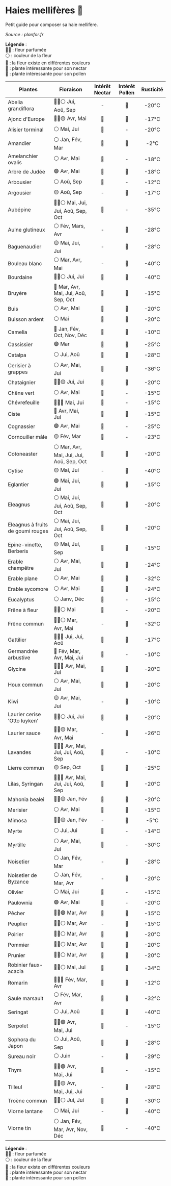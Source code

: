 # Haies mellifères 🐝
Petit guide pour composer sa haie mellifère.

_Source : planfor.fr_

__Légende__ :  
👃🏻 : fleur parfumée  
⚪ : couleur de la fleur  
🌈 : la fleur existe en différentes couleurs  
🍯 : plante intéressante pour son nectar  
🔸 : plante intéressante pour son pollen  

Plantes | Floraison | Intérêt Nectar | Intérêt Pollen | Rusticité
 --- | --- | :---: | :---: | :---: 
Abelia grandiflora | 👃🏻⚪  Jui, Aoû, Sep | - | 🔸 | -20°C
Ajonc d'Europe | 👃🏻🟡  Avr, Mai | 🍯 | 🔸 | -17°C
Alisier torminal | ⚪  Mai, Jui | 🍯 | - | -20°C
Amandier | ⚪  Jan, Fév, Mar | 🍯 | 🔸 | -2°C
Amelanchier ovalis | ⚪  Avr, Mai | 🍯 | - | -18°C
Arbre de Judée | 🟣  Avr, Mai | 🍯 | 🔸 | -18°C
Arbousier | ⚪  Aoû, Sep | 🍯 | - | -12°C
Argousier | 🟡  Aoû, Sep | - | 🔸 | -17°C
Aubépine | 👃🏻⚪  Mai, Jui, Jui, Aoû, Sep, Oct | 🍯 | - | -35°C
Aulne glutineux | ⚪  Fév, Mars, Avr | - | 🔸 | -28°C
Baguenaudier | 🟡  Mai, Jui, Jui | - | 🔸 | -28°C
Bouleau blanc | ⚪  Mar, Avr, Mai | - | 🔸 | -40°C
Bourdaine | 👃🏻⚪  Jui, Jui | 🍯 | 🔸 | -40°C
Bruyère | 🌈  Mar, Avr, Mai, Jui, Aoû, Sep, Oct | 🍯 | 🔸 | -15°C
Buis | ⚪  Avr, Mai | 🍯 | 🔸 | -20°C
Buisson ardent | ⚪  Mai | 🍯 | 🔸 | -20°C
Camelia | 🌈  Jan, Fév, Oct, Nov, Déc | 🍯 | 🔸 | -10°C
Cassissier | 🟣  Mar | 🍯 | 🔸 | -25°C
Catalpa | ⚪  Jui, Aoû | 🍯 | 🔸 | -28°C
Cerisier à grappes | ⚪  Avr, Mai, Jui | 🍯 | 🔸 | -36°C
Chataignier | 👃🏻🟡  Jui, Jui | 🍯 | 🔸 | -20°C
Chêne vert | ⚪  Avr, Mai | 🍯 | - | -15°C
Chévrefeuille | 👃🏻🌈  Mai, Jui | 🍯 | - | -15°C
Ciste | 🌈  Avr, Mai, Jui | 🍯 | 🔸 | -15°C
Cognassier | 🟣  Avr, Mai | 🍯 | - | -25°C
Cornouiller mâle | 🟡  Fév, Mar | 🍯 | - | -23°C
Cotoneaster | ⚪ Mar, Avr, Mai, Jui, Jui, Aoû, Sep, Oct | 🍯 | 🔸 | -20°C
Cytise | 🟡  Mai, Jui | - | 🔸 | -40°C
Eglantier | 🟣  Mai, Jui, Jui | 🍯 | 🔸 | -15°C
Eleagnus | ⚪  Mai, Jui, Jui, Aoû, Sep, Oct | 🍯 | 🔸 | -20°C
Eleagnus à fruits de goumi rouges | ⚪  Mai, Jui, Jui, Aoû, Sep, Oct | 🍯 | 🔸 | -20°C
Epine-vinette, Berberis | 🟡  Mai, Jui, Sep | 🍯 | 🔸 | -15°C
Erable champêtre | ⚪  Avr, Mai, Jui | 🍯 | 🔸 | -24°C
Erable plane | ⚪  Avr, Mai | 🍯 | 🔸 | -32°C
Erable sycomore | ⚪  Avr, Mai | 🍯 | 🔸 | -24°C
Eucalyptus | ⚪  Janv, Déc | 🍯 | - | -15°C
Frêne à fleur | 👃🏻⚪  Mai | 🍯 | - | -20°C
Frêne commun | 👃🏻⚪  Mar, Avr, Mai | - | 🔸 | -32°C
Gattilier | 👃🏻🔵  Jui, Jui, Aoû | 🍯 | 🔸 | -17°C
Germandrée arbustive | 🔵  Fév, Mar, Avr, Mai, Jui | 🍯 | - | -10°C
Glycine | 👃🏻🌈  Avr, Mai, Jui | 🍯 | 🔸 | -20°C
Houx commun | ⚪  Avr, Mai, Jui | 🍯 | 🔸 | -20°C
Kiwi | 🟡  Avr, Mai, Jui | - | 🔸 | -10°C
Laurier cerise 'Otto luyken' | 👃🏻⚪  Jui, Jui | 🍯 | 🔸 | -20°C
Laurier sauce | 👃🏻🟡  Mar, Avr, Mai | - | 🔸 | -26°C
Lavandes | 👃🏻🌈  Avr, Mai, Jui, Jui, Aoû, Sep | 🍯 | - | -10°C
Lierre commun | 🟡  Sep, Oct | 🍯 | 🔸 | -25°C
Lilas, Syringan | 👃🏻🌈  Avr, Mai, Jui, Jui, Aoû, Sep | 🍯 | 🔸 | -20°C
Mahonia bealei | 👃🏻🟡  Jan, Fév | 🍯 | 🔸 | -20°C
Merisier | ⚪  Avr, Mai | 🍯 | 🔸 | -15°C
Mimosa | 👃🏻🟡  Jan, Fév | - | 🔸 | -5°C
Myrte | ⚪  Jui, Jui | 🍯 | - | -14°C
Myrtille | ⚪  Avr, Mai, Jui | 🍯 | - | -30°C
Noisetier | ⚪  Jan, Fév, Mar | - | 🔸 | -28°C
Noisetier de Byzance | ⚪  Jan, Fév, Mar, Avr | - | 🔸 | -20°C
Olivier | ⚪  Mai, Jui | 🍯 | - | -15°C
Paulownia | 🟣  Avr, Mai | 🍯 | - | -20°C
Pêcher | 👃🏻🟣  Mar, Avr | 🍯 | 🔸 | -15°C
Peuplier | 👃🏻⚪  Mar, Avr | - | 🔸 | -15°C
Poirier | 👃🏻⚪  Mar, Avr | 🍯 | 🔸 | -20°C
Pommier | 👃🏻⚪  Mar, Avr | 🍯 | 🔸 | -20°C
Prunier | 👃🏻⚪  Mar, Avr | 🍯 | 🔸 | -20°C
Robinier faux-acacia | 👃🏻⚪  Mai, Jui | 🍯 | 🔸 | -34°C
Romarin | 👃🏻🔵  Fév, Mar, Avr | 🍯 | 🔸 | -12°C
Saule marsault | ⚪  Fév, Mar, Avr | 🍯 | 🔸 | -32°C
Seringat | ⚪  Jui, Aoû | 🍯 | 🔸 | -40°C
Serpolet | 👃🏻🟣  Avr, Mai, Jui | 🍯 | - | -15°C
Sophora du Japon | ⚪  Jui, Aoû, Sep | 🍯 | 🔸 | -28°C
Sureau noir | ⚪  Juin | - | 🔸 | -29°C
Thym | 👃🏻🟣  Avr, Mai, Jui | 🍯 | - | -15°C
Tilleul | 👃🏻🟡  Avr, Mai, Jui, Jui | - | 🔸 | -28°C
Troène commun | 👃🏻⚪  Jui, Jui | 🍯 | 🔸 | -30°C
Viorne lantane | ⚪  Mai, Jui | - | 🔸 | -40°C
Viorne tin | ⚪  Jan, Fév, Mar, Avr, Nov, Déc | 🍯 | - | -40°C


__Légende__ :  
👃🏻 : fleur parfumée  
⚪ : couleur de la fleur  
🌈 : la fleur existe en différentes couleurs  
🍯 : plante intéressante pour son nectar  
🔸 : plante intéressante pour son pollen 

